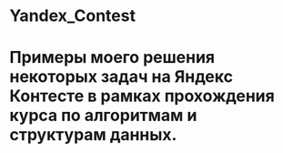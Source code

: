 # Yandex_Contest
# Примеры моего решения некоторых задач на Яндекс Контесте в рамках прохождения курса по алгоритмам и структурам данных.
